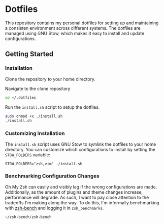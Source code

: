 # Dotfiles

This repository contains my personal dotfiles for setting up and maintaining a consisten environment across different systems. The dotfiles are managed using GNU Stow, which makes it easy to install and update configurations.

## Getting Started

### Installation

Clone the repository to your home directory.

Navigate to the clone repository

```bash
cd ~/.dotfiles
```

Run the `install.sh` script to setup the dotfiles.

```bash
sudo chmod +x ./install.sh
./install.sh
```

### Customizing Installation

The `install.sh` script uses GNU Stow to symlink the dotfiles to your home directory. You can customize which configurations to install by setting the `STOW_FOLDERS` variable:

```shell
STOW_FOLDERS="zsh,vim" ./install.sh
```

### Benchmarking Configuration Changes

Oh My Zsh can easily and visibly lag if the wrong configurations are made. Additionally, as the amount of plugins and theme changes increase, performance will degrade. As such, I want to pay close attention to the tradeoffs I'm making along the way. To do this, I'm informally benchmarking with [zsh-bench](https://github.com/romkatv/zsh-bench) and logging it in `zsh_benchmarks`.

```bash
~/zsh-bench/zsh-bench
```